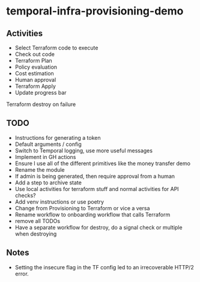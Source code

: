 # temporal-infra-provisioning-demo

## Activities

- Select Terraform code to execute
- Check out code
- Terraform Plan
- Policy evaluation
- Cost estimation
- Human approval
- Terraform Apply
- Update progress bar

Terraform destroy on failure

## TODO

- Instructions for generating a token
- Default arguments / config
- Switch to Temporal logging, use more useful messages
- Implement in GH actions
- Ensure I use all of the different primitives like the money transfer demo
- Rename the module
- If admin is being generated, then require approval from a human
- Add a step to archive state
- Use local activities for terraform stuff and normal activities for API checks?
- Add venv instructions or use poetry
- Change from Provisioning to Terraform or vice a versa
- Rename workflow to onboarding workflow that calls Terraform
- remove all TODOs
- Have a separate workflow for destroy, do a signal check or multiple when destroying

## Notes

- Setting the insecure flag in the TF config led to an irrecoverable HTTP/2 error.

